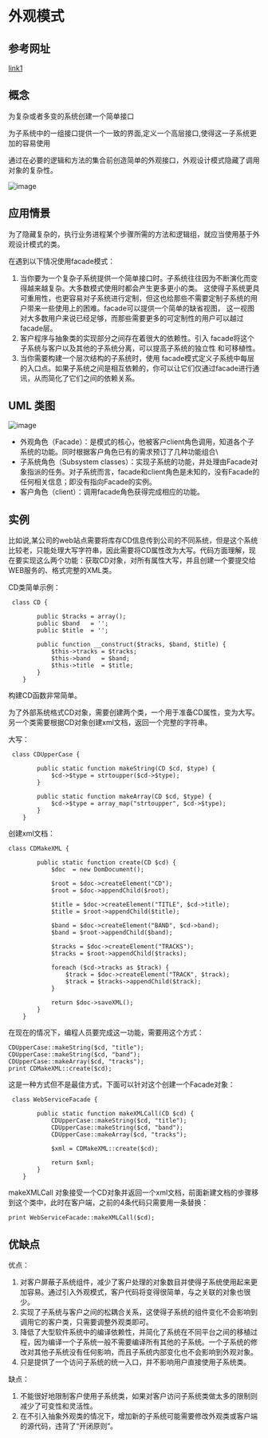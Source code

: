 # 外观模式
>

## 参考网址

[link1](http://www.cnblogs.com/wuchanming/p/4483140.html)

## 概念
为复杂或者多变的系统创建一个简单接口

为子系统中的一组接口提供一个一致的界面,定义一个高层接口,使得这一子系统更加的容易使用

通过在必要的逻辑和方法的集合前创造简单的外观接口，外观设计模式隐藏了调用对象的复杂性。

![image](http://my.csdn.net/uploads/201205/04/1336116055_1914.jpg)

## 应用情景
为了隐藏复杂的，执行业务进程某个步骤所需的方法和逻辑组，就应当使用基于外观设计模式的类。


在遇到以下情况使用facade模式：
1. 当你要为一个复杂子系统提供一个简单接口时。子系统往往因为不断演化而变得越来越复杂。大多数模式使用时都会产生更多更小的类。
    这使得子系统更具可重用性，也更容易对子系统进行定制，但这也给那些不需要定制子系统的用户带来一些使用上的困难。facade可以提供一个简单的缺省视图，
    这一视图对大多数用户来说已经足够，而那些需要更多的可定制性的用户可以越过facade层。
2. 客户程序与抽象类的实现部分之间存在着很大的依赖性。引入 facade将这个子系统与客户以及其他的子系统分离，可以提高子系统的独立性 和可移植性。
3. 当你需要构建一个层次结构的子系统时，使用 facade模式定义子系统中每层的入口点。如果子系统之间是相互依赖的，你可以让它们仅通过facade进行通讯，从而简化了它们之间的依赖关系。
## UML 类图

![image](http://my.csdn.net/uploads/201205/04/1336116151_2709.jpg)


- 外观角色（Facade）：是模式的核心，他被客户client角色调用，知道各个子系统的功能。同时根据客户角色已有的需求预订了几种功能组合\
- 子系统角色（Subsystem classes）：实现子系统的功能，并处理由Facade对象指派的任务。对子系统而言，facade和client角色是未知的，没有Facade的任何相关信息；即没有指向Facade的实例。
- 客户角色（client）：调用facade角色获得完成相应的功能。

     

## 实例

比如说,某公司的web站点需要将库存CD信息传到公司的不同系统，但是这个系统比较老，只能处理大写字符串，因此需要将CD属性改为大写。代码方面理解，现在要实现这么两个功能：获取CD对象，对所有属性大写，并且创建一个要提交给WEB服务的、格式完整的XML类。

CD类简单示例：
```
 class CD {   
           
        public $tracks = array();   
        public $band   = '';   
        public $title  = '';   
           
        public function __construct($tracks, $band, $title) {   
            $this->tracks = $tracks;   
            $this->band   = $band;   
            $this->title  = $title;   
        }   
    }   
```
构建CD函数非常简单。

为了外部系统格式CD对象，需要创建两个类，一个用于准备CD属性，变为大写。另一个类需要根据CD对象创建xml文档，返回一个完整的字符串。

大写：
```
 class CDUpperCase {   
           
        public static function makeString(CD $cd, $type) {   
            $cd->$type = strtoupper($cd->$type);   
        }   
           
        public static function makeArray(CD $cd, $type) {   
            $cd->$type = array_map("strtoupper", $cd->$type);   
        }      
    }   
```
创建xml文档：
```
class CDMakeXML {   
           
        public static function create(CD $cd) {   
            $doc  = new DomDocument();   
               
            $root = $doc->createElement("CD");   
            $root = $doc->appendChild($root);   
               
            $title = $doc->createElement("TITLE", $cd->title);   
            $title = $root->appendChild($title);   
               
            $band = $doc->createElement("BAND", $cd->band);   
            $band = $root->appendChild($band);   
               
            $tracks = $doc->createElement("TRACKS");   
            $tracks = $root->appendChild($tracks);   
               
            foreach ($cd->tracks as $track) {   
                $track = $doc->createElement("TRACK", $track);   
                $track = $tracks->appendChild($track);   
            }   
               
            return $doc->saveXML();   
        }   
    }   
```

在现在的情况下，编程人员要完成这一功能，需要用这个方式：
```
CDUpperCase::makeString($cd, "title");   
CDUpperCase::makeString($cd, "band");   
CDUpperCase::makeArray($cd, "tracks");   
print CDMakeXML::create($cd);   
```
这是一种方式但不是最佳方式，下面可以针对这个创建一个Facade对象：
```
 class WebServiceFacade {   
           
        public static function makeXMLCall(CD $cd) {   
            CDUpperCase::makeString($cd, "title");   
            CDUpperCase::makeString($cd, "band");   
            CDUpperCase::makeArray($cd, "tracks");   
               
            $xml = CDMakeXML::create($cd);   
               
            return $xml;   
        }   
    } 
```
makeXMLCall 对象接受一个CD对象并返回一个xml文档，前面新建文档的步骤移到这个类中，此时在客户端，之前的4条代码只需要用一条替换：
```
print WebServiceFacade::makeXMLCall($cd);   
```
## 优缺点
优点：
1. 对客户屏蔽子系统组件，减少了客户处理的对象数目并使得子系统使用起来更加容易。通过引入外观模式，客户代码将变得很简单，与之关联的对象也很少。
2. 实现了子系统与客户之间的松耦合关系，这使得子系统的组件变化不会影响到调用它的客户类，只需要调整外观类即可。
3. 降低了大型软件系统中的编译依赖性，并简化了系统在不同平台之间的移植过程，因为编译一个子系统一般不需要编译所有其他的子系统。一个子系统的修改对其他子系统没有任何影响，而且子系统内部变化也不会影响到外观对象。
4. 只是提供了一个访问子系统的统一入口，并不影响用户直接使用子系统类。

缺点：

1. 不能很好地限制客户使用子系统类，如果对客户访问子系统类做太多的限制则减少了可变性和灵活性。
2. 在不引入抽象外观类的情况下，增加新的子系统可能需要修改外观类或客户端的源代码，违背了“开闭原则”。



